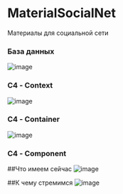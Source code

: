 # MaterialSocialNet
Материалы для социальной сети
### База данных
![image](https://github.com/Totohka/MaterialSocialNet/assets/118595315/db83f75b-a327-46f6-aade-9851d4cc20a0)

### С4 - Context
![image](https://github.com/Totohka/MaterialSocialNet/assets/118595315/8aa72367-fbe4-43da-a498-8fa59342d422)

### С4 - Container
![image](https://github.com/Totohka/MaterialSocialNet/assets/118595315/e81ab2c7-0c78-4e70-b12a-5c1168c6af20)

### С4 - Component
##Что имеем сейчас
![image](https://github.com/Totohka/MaterialSocialNet/assets/118595315/6139be41-12d5-49b6-bf84-8e845fa3d9c1)

##К чему стремимся
![image](https://github.com/Totohka/MaterialSocialNet/assets/118595315/62db036e-eef8-4714-9001-22b1341a7c5b)

